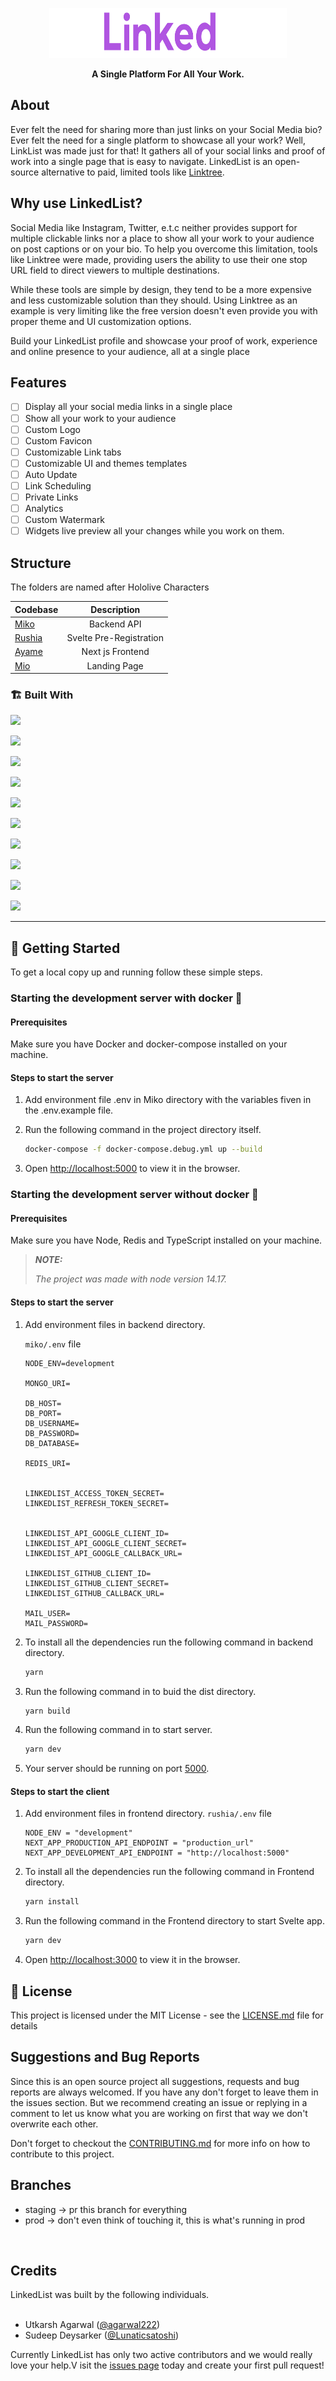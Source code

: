 <a href="#">
<p align="center">
<img height=80 width=380 src="./assets/images/linkedlist_logo.png"/>
</p>
</a>
<p align="center">
  <strong>A Single Platform For All Your Work.</strong>
</p>

## About 
Ever felt the need for sharing more than just links on your Social Media bio? Ever felt the need for a single platform to showcase all your work? Well, LinkList was made just for that! It gathers all of your social links and proof of work into a single page that is easy to navigate. LinkedList is an open-source alternative to paid, limited tools like [Linktree](https://linktr.ee/).

## Why use LinkedList?

Social Media like Instagram, Twitter, e.t.c neither provides support for multiple clickable links nor a place to show all your work to your audience on post captions or on your bio. To help you overcome this limitation, tools like Linktree were made, providing users the ability to use their one stop URL field to direct viewers to multiple destinations.

While these tools are simple by design, they tend to be a more expensive and less customizable solution than they should. Using Linktree as an example is very limiting like the free version doesn't even provide you with proper theme and UI customization options.

Build your LinkedList profile and showcase your proof of work, experience and online presence to your audience, all at a single place

## Features

* [ ] Display all your social media links in a single place
* [ ] Show all your work to your audience
* [ ] Custom Logo
* [ ] Custom Favicon
* [ ] Customizable Link tabs
* [ ] Customizable UI and themes templates
* [ ] Auto Update
* [ ] Link Scheduling
* [ ] Private Links
* [ ] Analytics
* [ ] Custom Watermark
* [ ] Widgets
live preview all your changes while you work on them.

## Structure
The folders are named after Hololive Characters

| Codebase              |      Description          |
| :-------------------- | :-----------------------: |
| [Miko](miko)          |      Backend API          |
| [Rushia](rushia)      |  Svelte Pre-Registration  |
| [Ayame](ayame)        |    Next js Frontend       |
| [Mio](mio)            |      Landing Page         |

### 🏗️ Built With

<div>

[<img src="https://img.shields.io/badge/-Next-FFFFFF?style=for-the-badge&labelColor=black&logo=nextdotjs&logoColor=white">](https://nextjs.org/)

[<img src="https://img.shields.io/badge/Redux-593D88?style=for-the-badge&labelColor=black&logo=redux&logoColor=white">](https://redux.js.org/)

[<img src="https://img.shields.io/badge/-Svelte-FD5602?style=for-the-badge&labelColor=black&logo=svelte&logoColor=FD5602">](https://svelte.dev/)

[<img src="https://img.shields.io/badge/-SCSS-cc6699?style=for-the-badge&labelColor=black&logo=sass&logoColor=cc6699">](https://sass-lang.com/)

[<img src="https://img.shields.io/badge/Tailwind_CSS-38B2AC?style=for-the-badge&labelColor=black&logo=tailwind-css&logoColor=white" >](https://tailwindcss.com/)

[<img src="https://img.shields.io/badge/-Nodejs-3C873A?style=for-the-badge&labelColor=black&logo=node.js&logoColor=3C873A">](https://nodejs.org/en/)

[<img src="https://img.shields.io/badge/-PostgresQL-00758f?style=for-the-badge&labelColor=black&logo=postgresql&logoColor=00758f" >](https://www.postgresql.org/)

[<img src="https://img.shields.io/badge/-MongoDB-3fa037?style=for-the-badge&labelColor=black&logo=mongodb&logoColor=3fa037">](https://www.mongodb.com/1)

[<img src="https://img.shields.io/badge/redis-CC0000.svg?&style=for-the-badge&labelColor=black&logo=redis&logoColor=white">](https://redis.io/)

[<img src="https://img.shields.io/badge/-Typescript-007acc?style=for-the-badge&labelColor=black&logo=typescript&logoColor=007acc">](https://www.typescriptlang.org/)

</div>

---

## 🧩 Getting Started

To get a local copy up and running follow these simple steps.

### Starting the development server with docker 🐳

#### Prerequisites

Make sure you have Docker and docker-compose installed on your machine.

#### Steps to start the server

1. Add environment file .env in Miko directory with the variables fiven in the .env.example file.
2. Run the following command in the project directory itself.

      ```sh
      docker-compose -f docker-compose.debug.yml up --build
      ```

3. Open <http://localhost:5000> to view it in the browser.

### Starting the development server without docker 📡

#### Prerequisites

Make sure you have Node, Redis and TypeScript installed on your machine.

> **_NOTE:_**
>
>_The project was made with node version 14.17._

#### Steps to start the server 

1. Add environment files in backend directory.

      `miko/.env` file

      ```env
      NODE_ENV=development

      MONGO_URI=

      DB_HOST=
      DB_PORT=
      DB_USERNAME=
      DB_PASSWORD=
      DB_DATABASE=

      REDIS_URI=


      LINKEDLIST_ACCESS_TOKEN_SECRET=
      LINKEDLIST_REFRESH_TOKEN_SECRET=


      LINKEDLIST_API_GOOGLE_CLIENT_ID=
      LINKEDLIST_API_GOOGLE_CLIENT_SECRET=
      LINKEDLIST_API_GOOGLE_CALLBACK_URL=

      LINKEDLIST_GITHUB_CLIENT_ID=
      LINKEDLIST_GITHUB_CLIENT_SECRET=
      LINKEDLIST_GITHUB_CALLBACK_URL=

      MAIL_USER=
      MAIL_PASSWORD=
      ```

2. To install all the dependencies run the following command in backend directory.

      ```sh
      yarn 
      ```

3. Run the following command in to buid the dist directory.

      ```sh
      yarn build
      ```

4. Run the following command in to start server.

      ```sh
      yarn dev
      ```

5. Your server should be running on port [5000](http://localhost:5000).


#### Steps to start the client

1. Add environment files in frontend directory.
      `rushia/.env` file

      ```env
      NODE_ENV = "development"
      NEXT_APP_PRODUCTION_API_ENDPOINT = "production_url"
      NEXT_APP_DEVELOPMENT_API_ENDPOINT = "http://localhost:5000"
      ```

2. To install all the dependencies run the following command in Frontend directory.

      ```sh
      yarn install
      ```

3. Run the following command in the Frontend directory to start Svelte app.

      ```sh
      yarn dev
      ```

5. Open <http://localhost:3000> to view it in the browser.

## 🔐 License

This project is licensed under the MIT License - see the [LICENSE.md](LICENSE.md) file for details

## Suggestions and Bug Reports
Since this is an open source project all suggestions, requests and bug reports are always welcomed. If you have any don't forget to leave them in the issues section. But we recommend creating an issue or replying in a comment to let us know what you are working on first that way we don't overwrite each other.

Don't forget to checkout the [CONTRIBUTING.md](CONTRIBUTING.md) for more info on how to contribute to this project.

## Branches

- staging -> pr this branch for everything
- prod -> don't even think of touching it, this is what's running in prod

<br>
<h2 id="credits">Credits</h2>
LinkedList was built by the following individuals.<br><br>
<ul>
    <li>Utkarsh Agarwal (<a target="_blank" href="https://github.com/agarwal222">@agarwal222</a>)</li>
    <li>Sudeep Deysarker (<a target="_blank" href="https://github.com/Lunaticsatoshi">@Lunaticsatoshi</a>)</li>
</ul>

Currently LinkedList has only two active contributors and we would really love your help.V isit the <a target="_blank" href="https://github.com/OtakuStanYoutube/LinkedList/issues">issues page</a> today and create your first pull request!